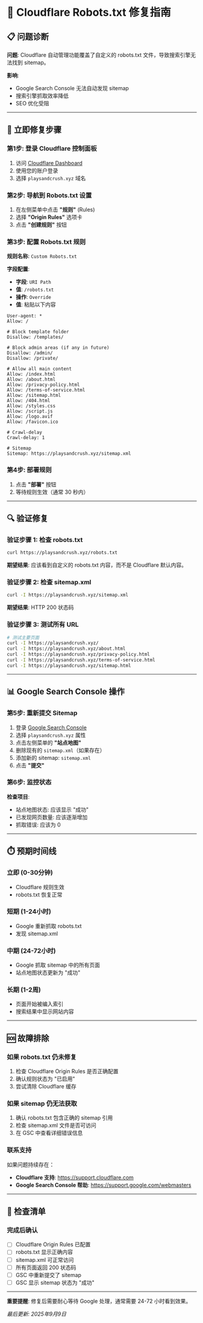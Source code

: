 # 🔧 Cloudflare Robots.txt 修复指南

## 📋 问题诊断

**问题**: Cloudflare 自动管理功能覆盖了自定义的 robots.txt 文件，导致搜索引擎无法找到 sitemap。

**影响**: 
- Google Search Console 无法自动发现 sitemap
- 搜索引擎抓取效率降低
- SEO 优化受阻

---

## 🚀 立即修复步骤

### 第1步: 登录 Cloudflare 控制面板

1. 访问 [Cloudflare Dashboard](https://dash.cloudflare.com)
2. 使用您的账户登录
3. 选择 `playsandcrush.xyz` 域名

### 第2步: 导航到 Robots.txt 设置

1. 在左侧菜单中点击 **"规则"** (Rules)
2. 选择 **"Origin Rules"** 选项卡
3. 点击 **"创建规则"** 按钮

### 第3步: 配置 Robots.txt 规则

**规则名称**: `Custom Robots.txt`

**字段配置**:
- **字段**: `URI Path`
- **值**: `/robots.txt`
- **操作**: `Override`
- **值**: 粘贴以下内容

```text
User-agent: *
Allow: /

# Block template folder
Disallow: /templates/

# Block admin areas (if any in future)
Disallow: /admin/
Disallow: /private/

# Allow all main content
Allow: /index.html
Allow: /about.html
Allow: /privacy-policy.html
Allow: /terms-of-service.html
Allow: /sitemap.html
Allow: /404.html
Allow: /styles.css
Allow: /script.js
Allow: /logo.avif
Allow: /favicon.ico

# Crawl-delay
Crawl-delay: 1

# Sitemap
Sitemap: https://playsandcrush.xyz/sitemap.xml
```

### 第4步: 部署规则

1. 点击 **"部署"** 按钮
2. 等待规则生效（通常 30 秒内）

---

## 🔍 验证修复

### 验证步骤 1: 检查 robots.txt

```bash
curl https://playsandcrush.xyz/robots.txt
```

**期望结果**: 应该看到自定义的 robots.txt 内容，而不是 Cloudflare 默认内容。

### 验证步骤 2: 检查 sitemap.xml

```bash
curl -I https://playsandcrush.xyz/sitemap.xml
```

**期望结果**: HTTP 200 状态码

### 验证步骤 3: 测试所有 URL

```bash
# 测试主要页面
curl -I https://playsandcrush.xyz/
curl -I https://playsandcrush.xyz/about.html
curl -I https://playsandcrush.xyz/privacy-policy.html
curl -I https://playsandcrush.xyz/terms-of-service.html
curl -I https://playsandcrush.xyz/sitemap.html
```

---

## 📊 Google Search Console 操作

### 第5步: 重新提交 Sitemap

1. 登录 [Google Search Console](https://search.google.com)
2. 选择 `playsandcrush.xyz` 属性
3. 点击左侧菜单的 **"站点地图"**
4. 删除现有的 `sitemap.xml`（如果存在）
5. 添加新的 sitemap: `sitemap.xml`
6. 点击 **"提交"**

### 第6步: 监控状态

**检查项目**:
- 站点地图状态: 应该显示 "成功"
- 已发现网页数量: 应该逐渐增加
- 抓取错误: 应该为 0

---

## ⏱️ 预期时间线

### 立即 (0-30分钟)
- Cloudflare 规则生效
- robots.txt 恢复正常

### 短期 (1-24小时)
- Google 重新抓取 robots.txt
- 发现 sitemap.xml

### 中期 (24-72小时)
- Google 抓取 sitemap 中的所有页面
- 站点地图状态更新为 "成功"

### 长期 (1-2周)
- 页面开始被编入索引
- 搜索结果中显示网站内容

---

## 🆘 故障排除

### 如果 robots.txt 仍未修复

1. 检查 Cloudflare Origin Rules 是否正确配置
2. 确认规则状态为 "已启用"
3. 尝试清除 Cloudflare 缓存

### 如果 sitemap 仍无法获取

1. 确认 robots.txt 包含正确的 sitemap 引用
2. 检查 sitemap.xml 文件是否可访问
3. 在 GSC 中查看详细错误信息

### 联系支持

如果问题持续存在：
- **Cloudflare 支持**: https://support.cloudflare.com
- **Google Search Console 帮助**: https://support.google.com/webmasters

---

## 📝 检查清单

### 完成后确认
- [ ] Cloudflare Origin Rules 已配置
- [ ] robots.txt 显示正确内容
- [ ] sitemap.xml 可正常访问
- [ ] 所有页面返回 200 状态码
- [ ] GSC 中重新提交了 sitemap
- [ ] GSC 显示 sitemap 状态为 "成功"

---

**重要提醒**: 修复后需要耐心等待 Google 处理，通常需要 24-72 小时看到效果。

*最后更新: 2025年9月9日*